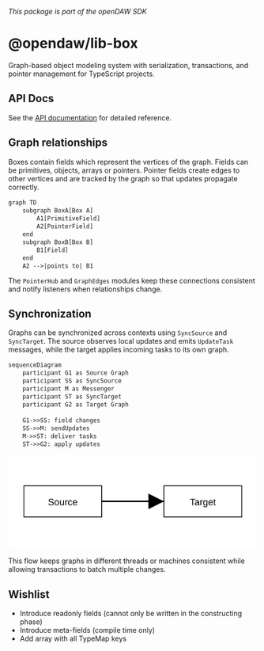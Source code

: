 _This package is part of the openDAW SDK_

# @opendaw/lib-box

Graph-based object modeling system with serialization, transactions, and pointer management for TypeScript projects.

## API Docs

See the [API documentation](https://opendaw.org/docs/api/box/) for detailed reference.

## Graph relationships

Boxes contain fields which represent the vertices of the graph. Fields can be primitives, objects, arrays or pointers.
Pointer fields create edges to other vertices and are tracked by the graph so that updates propagate correctly.

```mermaid
graph TD
    subgraph BoxA[Box A]
        A1[PrimitiveField]
        A2[PointerField]
    end
    subgraph BoxB[Box B]
        B1[Field]
    end
    A2 -->|points to| B1
```

The `PointerHub` and `GraphEdges` modules keep these connections consistent and notify listeners when relationships change.

## Synchronization

Graphs can be synchronized across contexts using `SyncSource` and `SyncTarget`. The source observes local updates and
emits `UpdateTask` messages, while the target applies incoming tasks to its own graph.

```mermaid
sequenceDiagram
    participant G1 as Source Graph
    participant SS as SyncSource
    participant M as Messenger
    participant ST as SyncTarget
    participant G2 as Target Graph

    G1->>SS: field changes
    SS->>M: sendUpdates
    M->>ST: deliver tasks
    ST->>G2: apply updates
```
![Box sync diagram](../../../assets/architecture/box-sync.svg)

This flow keeps graphs in different threads or machines consistent while allowing transactions to batch multiple changes.

## Wishlist

* Introduce readonly fields (cannot only be written in the constructing phase)
* Introduce meta-fields (compile time only)
* Add array with all TypeMap keys

